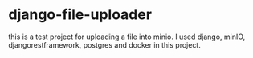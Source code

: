 # django-file-uploader
this is a test project for uploading a file into minio. I used django, minIO, djangorestframework, postgres and docker in this project.
